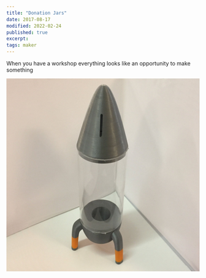```yaml
---
title: "Donation Jars"
date: 2017-08-17
modified: 2022-02-24
published: true
excerpt:
tags: maker
---
```


When you have a workshop everything looks like an opportunity to make something

![](/assets/2017-08-17-donations_rocket.jpg)
